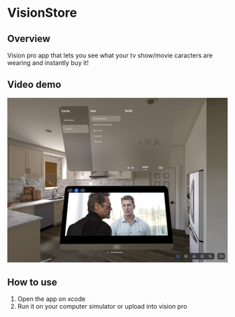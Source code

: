# VisionStore

## Overview
Vision pro app that lets you see what your tv show/movie caracters are wearing and instantly buy it!

<!-- ![Preview](img/preview.png) -->

## Video demo
[![VisionStore Demo](img/preview.png)](https://youtu.be/YCDJ23BkBNU)


## How to use
1. Open the app on xcode
2. Run it on your computer simulator or upload into vision pro